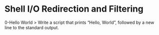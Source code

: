 # Shell I/O Redirection and Filtering 
0-Hello World > Write a script that prints “Hello, World”, followed by a new line to the standard output.
